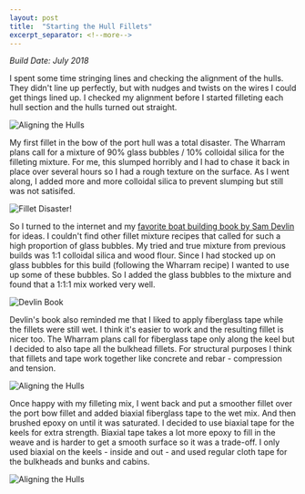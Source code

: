 ```yaml
---
layout: post
title:  "Starting the Hull Fillets"
excerpt_separator: <!--more-->
---
```


*Build Date: July 2018*

I spent some time stringing lines and checking the alignment of the hulls. They didn't line up perfectly, but with nudges and twists on the wires I could get things lined up. I checked my alignment before I started filleting each hull section and the hulls turned out straight.

<!--more-->

![Aligning the Hulls](/assets/images/fillets-align.jpg)

My first fillet in the bow of the port hull was a total disaster. The Wharram plans call for a mixture of 90% glass bubbles / 10% colloidal silica for the filleting mixture. For me, this slumped horribly and I had to chase it back in place over several hours so I had a rough texture on the surface. As I went along, I added more and more colloidal silica to prevent slumping but still was not satisifed.

![Fillet Disaster!](/assets/images/fillets-poor.jpg)

So I turned to the internet and my [favorite boat building book by Sam Devlin](www.amazon.com/Devlins-Boatbuilding-Build-Stitch-Glue/dp/0071579907/ref=sr_1_1) for ideas. I couldn't find other fillet mixture recipes that called for such a high proportion of glass bubbles. My tried and true mixture from previous builds was 1:1 colloidal silica and wood flour. Since I had stocked up on glass bubbles for this build (following the Wharram recipe) I wanted to use up some of these bubbles. So I added the glass bubbles to the mixture and found that a 1:1:1 mix worked very well.

![Devlin Book](/assets/images/fillets-book.jpg)

Devlin's book also reminded me that I liked to apply fiberglass tape while the fillets were still wet. I think it's easier to work and the resulting fillet is nicer too. The Wharram plans call for fiberglass tape only along the keel but I decided to also tape all the bulkhead fillets. For structural purposes I think that fillets and tape work together like concrete and rebar - compression and tension.

![Aligning the Hulls](/assets/images/fillets-tape.jpg)

Once happy with my filleting mix, I went back and put a smoother fillet over the port bow fillet and added biaxial fiberglass tape to the wet mix. And then brushed epoxy on until it was saturated. I decided to use biaxial tape for the keels for extra strength. Biaxial tape takes a lot more epoxy to fill in the weave and is harder to get a smooth surface so it was a trade-off. I only used biaxial on the keels - inside and out - and used regular cloth tape for the bulkheads and bunks and cabins.

![Aligning the Hulls](/assets/images/fillets-done.jpg)
